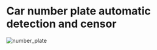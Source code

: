 # Car number plate automatic detection and censor

![number_plate](https://user-images.githubusercontent.com/72137556/185652373-13285548-0cda-4c22-ad21-de42faa89bed.png)
